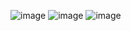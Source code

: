 ![image](https://user-images.githubusercontent.com/106449952/236652129-000ab866-da4c-429e-b2d5-1cd65281596d.png)
![image](https://user-images.githubusercontent.com/106449952/236652178-d3a47955-2214-4923-9c3a-9d7e56f695ca.png)
![image](https://user-images.githubusercontent.com/106449952/236652306-31483b65-d7b2-4107-b454-780a74690d0b.png)

